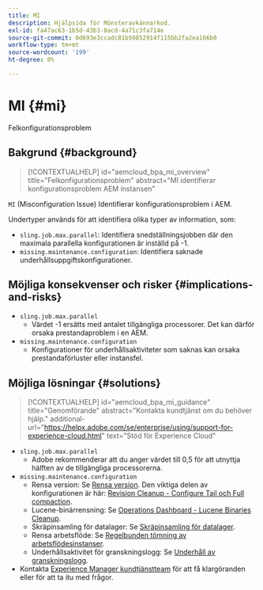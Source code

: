 ```yaml
---
title: MI
description: Hjälpsida för Mönsteravkännarkod.
exl-id: fa47ac63-1b5d-43b3-8acd-4a71c3fa714e
source-git-commit: 0d693e3ccadc81b59852914f115bb2fa2ea166b0
workflow-type: tm+mt
source-wordcount: '199'
ht-degree: 0%

---
```


# MI {#mi}

Felkonfigurationsproblem

## Bakgrund {#background}

>[!CONTEXTUALHELP]
>id="aemcloud_bpa_mi_overview"
>title="Felkonfigurationsproblem"
>abstract="MI identifierar konfigurationsproblem AEM instansen"

`MI` (Misconfiguration Issue) Identifierar konfigurationsproblem i AEM.

Undertyper används för att identifiera olika typer av information, som:

* `sling.job.max.parallel`: Identifiera snedställningsjobben där den maximala parallella konfigurationen är inställd på -1.
* `missing.maintenance.configuration`: Identifiera saknade underhållsuppgiftskonfigurationer.

## Möjliga konsekvenser och risker {#implications-and-risks}

* `sling.job.max.parallel`
   * Värdet -1 ersätts med antalet tillgängliga processorer. Det kan därför orsaka prestandaproblem i en AEM.
* `missing.maintenance.configuration`
   * Konfigurationer för underhållsaktiviteter som saknas kan orsaka prestandaförluster eller instansfel.

## Möjliga lösningar {#solutions}

>[!CONTEXTUALHELP]
>id="aemcloud_bpa_mi_guidance"
>title="Genomförande"
>abstract="Kontakta kundtjänst om du behöver hjälp."
>additional-url="https://helpx.adobe.com/se/enterprise/using/support-for-experience-cloud.html" text="Stöd för Experience Cloud"

* `sling.job.max.parallel`
   * Adobe rekommenderar att du anger värdet till 0,5 för att utnyttja hälften av de tillgängliga processorerna.
* `missing.maintenance.configuration`
   * Rensa version: Se [Rensa version](https://experienceleague.adobe.com/sv/docs/experience-manager-65/content/implementing/deploying/deploying/revision-cleanup). Den viktiga delen av konfigurationen är här: [Revision Cleanup - Configure Tail och Full compaction](https://experienceleague.adobe.com/sv/docs/experience-manager-65/content/implementing/deploying/deploying/revision-cleanup).
   * Lucene-binärrensning: Se [Operations Dashboard - Lucene Binaries Cleanup](https://experienceleague.adobe.com/sv/docs/experience-manager-65/content/sites/administering/operations/operations-dashboard#lucene-binaries-cleanup).
   * Skräpinsamling för datalager: Se [Skräpinsamling för datalager](https://experienceleague.adobe.com/sv/docs/experience-manager-65/content/sites/administering/operations/data-store-garbage-collection).
   * Rensa arbetsflöde: Se [Regelbunden tömning av arbetsflödesinstanser](https://experienceleague.adobe.com/sv/docs/experience-manager-65/content/sites/administering/operations/workflows-administering#regular-purging-of-workflow-instances).
   * Underhållsaktivitet för granskningslogg: Se [Underhåll av granskningslogg](https://experienceleague.adobe.com/sv/docs/experience-manager-65/content/sites/administering/operations/operations-audit-log).
* Kontakta [Experience Manager kundtjänstteam](https://helpx.adobe.com/se/enterprise/using/support-for-experience-cloud.html) för att få klargöranden eller för att ta itu med frågor.
